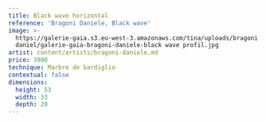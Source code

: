 ```yaml
---
title: Black wave horizontal
reference: 'Bragoni Daniele, Black wave'
image: >-
  https://galerie-gaia.s3.eu-west-3.amazonaws.com/tina/uploads/bragoni
  daniel/galerie-gaia-bragoni-daniele-black wave profil.jpg
artist: content/artists/bragoni-daniele.md
price: 3900
technique: Marbre de bardiglio
contextual: false
dimensions:
  height: 53
  width: 33
  depth: 20
---
```


